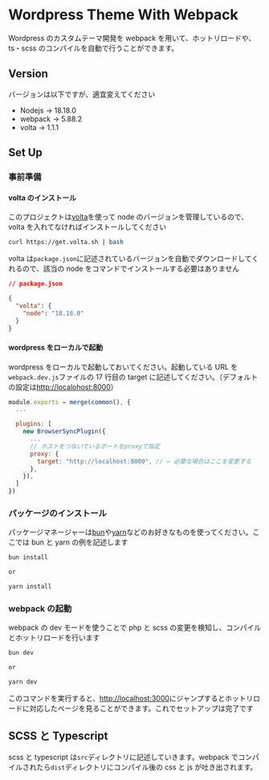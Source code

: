 # Wordpress Theme With Webpack

Wordpress のカスタムテーマ開発を webpack を用いて、ホットリロードや、ts・scss のコンパイルを自動で行うことができます。

## Version

バージョンは以下ですが、適宜変えてください

- Nodejs -> 18.18.0
- webpack -> 5.88.2
- volta -> 1.1.1

## Set Up

### 事前準備

#### volta のインストール

このプロジェクトは[volta](https://volta.sh/)を使って node のバージョンを管理しているので、volta を入れてなければインストールしてください

```zsh
curl https://get.volta.sh | bash
```

volta は`package.json`に記述されているバージョンを自動でダウンロードしてくれるので、該当の node をコマンドでインストールする必要はありません

```json:package.json
// package.json

{
  "volta": {
    "node": "18.18.0"
  }
}
```

#### wordpress をローカルで起動

wordpress をローカルで起動しておいてください。起動している URL を`webpack.dev.js`ファイルの 17 行目の target に記述してください。（デフォルトの設定は[http://localohost:8000](http://localohost:8000)）

```js:webpack.dev.js
module.exports = merge(common(), {
  ...

  plugins: [
    new BrowserSyncPlugin({
      ...
      // ホストをつないでいるポートをproxyで指定
      proxy: {
        target: "http://localhost:8000", // ← 必要な場合はここを変更する
      },
    }),
  ]
})
```

### パッケージのインストール

パッケージマネージャーは[bun](https://bun.sh/package-manager)や[yarn](https://yarnpkg.com/)などのお好きなものを使ってください。ここでは bun と yarn の例を記述します

```zsh
bun install

or

yarn install
```

### webpack の起動

webpack の dev モードを使うことで php と scss の変更を検知し、コンパイルとホットリロードを行います

```zsh
bun dev

or

yarn dev
```

このコマンドを実行すると、[http://localhost:3000](http://localhost:3000)にジャンプするとホットリロードに対応したページを見ることができます。これでセットアップは完了です

## SCSS と Typescript

scss と typescript は`src`ディレクトリに記述していきます。webpack でコンパイルされたら`dist`ディレクトリにコンパイル後の css と js が吐き出されます。
